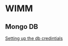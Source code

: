 # WIMM


## Mongo DB

[Setting up the db credintials](https://cloud.mongodb.com/v2/677758246188cd21cd163f3b#/security/database/users)
